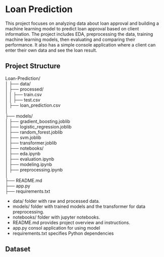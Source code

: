 # Loan Prediction

This project focuses on analyzing data about loan approval and building a machine learning model to predict loan approval based on client information. 
The project includes EDA, preprocessing the data, training machine learning models, then evaluating and comparing their performance. 
It also has a simple console application where a client can enter their own data and see the loan result.



## Project Structure

  Loan-Prediction/ <br>
  │ 
  ├── data/ <br>
  │   ├── processed/ <br>
  │   │    ├── train.csv <br>
  │   │    ├── test.csv <br>
  │   ├── loan_prediction.csv <br>
  │    
  ├── models/ <br>
  │   ├── gradient_boosting.joblib <br>
  │   ├── logistic_regression.joblib <br>
  │   ├── random_forest.joblib <br>
  │   ├── svm.joblib <br>
  │   ├── transformer.joblib <br>
  │ 
  ├── notebooks/ <br>
  │   ├── eda.ipynb <br>
  │   ├── evaluation.ipynb <br>
  │   ├── modeling.ipynb <br>
  │   ├── preprocessing.ipynb <br>
  │  
  ├── README.md <br>
  ├── app.py <br>
  ├── requirements.txt <br>

- data/ folder with raw and processed data.
- models/ folder with trained models and the transformer for data preprocessing.
- notebooks/ folder with jupyter notebooks.
- README.md provides project overview and instructions.
- app.py consol application for using model
- requirements.txt specifies Python dependencies



## Dataset 


























